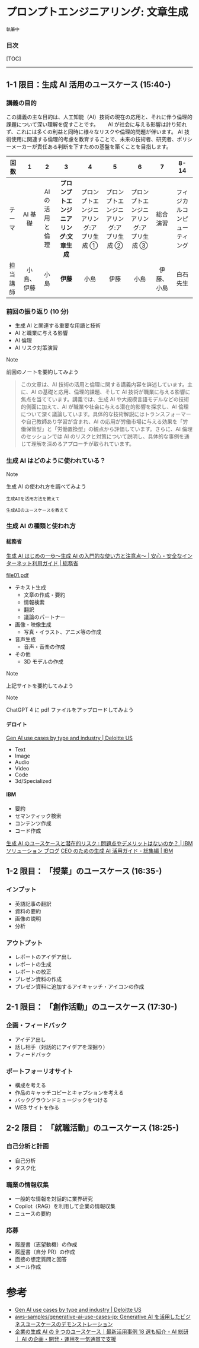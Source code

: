 # プロンプトエンジニアリング: 文章生成

`執筆中`

### 目次

[TOC]

---

## 1-1 限目：生成 AI 活用のユースケース (15:40-)

### 講義の目的

この講義の主な目的は、人工知能（AI）技術の現在の応用と、それに伴う倫理的課題について深い理解を促すことです。　　
AI が社会に与える影響は計り知れず、これには多くの利益と同時に様々なリスクや倫理的問題が伴います。
AI 技術使用に関連する倫理的考慮を教育することで、未来の技術者、研究者、ポリシーメーカーが責任ある判断を下すための基盤を築くことを目指します。

| 回数     |     1      |        2        |                  **3**                  |                    4                    |                    5                    |                    6                    |     7      |             8-14             |
| -------- | :--------: | :-------------: | :-------------------------------------: | :-------------------------------------: | :-------------------------------------: | :-------------------------------------: | :--------: | :--------------------------: |
| テーマ   |  AI 基礎   | AI の活用と倫理 | **プロンプトエンジニアリング:文章生成** | プロンプトエンジニアリング:アプリ生成 ① | プロンプトエンジニアリング:アプリ生成 ② | プロンプトエンジニアリング:アプリ生成 ③ |  総合演習  | フィジカルコンピューティング |
| 担当講師 | 小島、伊藤 |      小島       |                **伊藤**                 |                  小島                   |                  伊藤                   |                  小島                   | 伊藤、小島 |           白石先生           |

### 前回の振り返り (10 分)

- 生成 AI と関連する重要な用語と技術
- AI と職業に与える影響
- AI 倫理
- AI リスク対策演習

> [!NOTE]
> 前回のノートを要約してみよう

> この文章は、AI 技術の活用と倫理に関する講義内容を詳述しています。主に、AI の基礎と応用、倫理的課題、そして AI 技術が職業に与える影響に焦点を当てています。講義では、生成 AI や大規模言語モデルなどの技術的側面に加えて、AI が職業や社会に与える潜在的影響を探求し、AI 倫理について深く議論しています。具体的な技術解説にはトランスフォーマーや自己教師あり学習が含まれ、AI の応用が労働市場に与える効果を「労働保管型」と「労働置換型」の観点から評価しています。さらに、AI 倫理のセッションでは AI のリスクと対策について説明し、具体的な事例を通じて理解を深めるアプローチが取られています。

### 生成 AI はどのように使われている？

> [!NOTE]
> 生成 AI の使われ方を調べてみよう

```
生成AIを活用方法を教えて
```

```
生成AIのユースケースを教えて
```

### 生成 AI の種類と使われ方

#### 総務省

[生成 AI はじめの一歩～生成 AI の入門的な使い方と注意点～ | 安心・安全なインターネット利用ガイド | 総務省](https://www.soumu.go.jp/use_the_internet_wisely/special/generativeai/)

[file01.pdf](https://www.soumu.go.jp/use_the_internet_wisely/special/generativeai/data/file01.pdf)

- テキスト生成
  - 文章の作成・要約
  - 情報検索
  - 翻訳
  - 議論のパートナー
- 画像・映像生成
  - 写真・イラスト、アニメ等の作成
- 音声生成
  - 音声・音楽の作成
- その他
  - 3D モデルの作成

> [!NOTE]
> 上記サイトを要約してみよう

> [!NOTE]
> ChatGPT 4 に pdf ファイルをアップロードしてみよう

#### デロイト

[Gen AI use cases by type and industry | Deloitte US](https://www2.deloitte.com/us/en/pages/consulting/articles/gen-ai-use-cases.html)

- Text
- Image
- Audio
- Video
- Code
- 3d/Specialized

#### IBM

- 要約
- セマンティック検索
- コンテンツ作成
- コード作成

[生成 AI のユースケースと潜在的リスク : 問題点やデメリットはないのか？ | IBM ソリューション ブログ](https://www.ibm.com/blogs/solutions/jp-ja/exploring-generative-ai-to-maximize-experiences-decision-making-and-business-value/)
[CEO のための生成 AI 活用ガイド - 総集編 | IBM](https://www.ibm.com/thought-leadership/institute-business-value/jp-ja/report/ceo-generative-ai-jp)

## 1-2 限目： 「授業」のユースケース (16:35-)

### インプット

- 英語記事の翻訳
- 資料の要約
- 画像の説明
- 分析

### アウトプット

- レポートのアイデア出し
- レポートの生成
- レポートの校正
- プレゼン資料の作成
- プレゼン資料に追加するアイキャッチ・アイコンの作成

## 2-1 限目： 「創作活動」のユースケース (17:30-)

### 企画・フィードバック

- アイデア出し
- 話し相手（対話的にアイデアを深掘り）
- フィードバック

### ポートフォーリオサイト

- 構成を考える
- 作品のキャッチコピーとキャプションを考える
- バックグラウンドミュージックをつける
- WEB サイトを作る

## 2-2 限目： 「就職活動」のユースケース (18:25-)

### 自己分析と計画

- 自己分析
- タスク化

### 職業の情報収集

- 一般的な情報を対話的に業界研究
- Copilot（RAG）を利用して企業の情報収集
- ニュースの要約

### 応募

- 履歴書（志望動機）の作成
- 履歴書（自分 PR）の作成
- 面接の想定質問と回答
- メール作成

# 参考

- [Gen AI use cases by type and industry | Deloitte US](https://www2.deloitte.com/us/en/pages/consulting/articles/gen-ai-use-cases.html)
- [aws-samples/generative-ai-use-cases-jp: Generative AI を活用したビジネスユースケースのデモンストレーション](https://github.com/aws-samples/generative-ai-use-cases-jp)
- [企業の生成 AI の 9 つのユースケース｜最新活用事例 18 選も紹介 - AI 総研｜ AI の企画・開発・運用を一気通貫で支援](https://metaversesouken.com/ai/generative_ai/use-case/)
